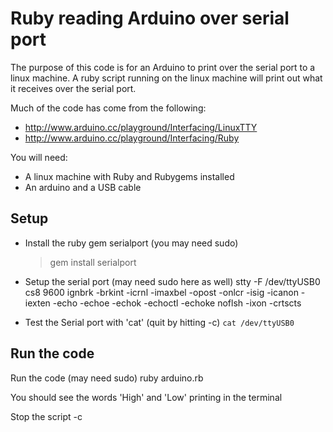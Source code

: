 Ruby reading Arduino over serial port
=====================================

The purpose of this code is for an Arduino to print over the 
serial port to a linux machine. A ruby script running on the
linux machine will print out what it receives over the serial
port.

Much of the code has come from the following:

* http://www.arduino.cc/playground/Interfacing/LinuxTTY
* http://www.arduino.cc/playground/Interfacing/Ruby

You will need:
* A linux machine with Ruby and Rubygems installed
* An arduino and a USB cable

Setup
-----

* Install the ruby gem serialport (you may need sudo)
	<blockquote>gem install serialport</blockquote>

* Setup the serial port (may need sudo here as well)
	stty -F /dev/ttyUSB0 cs8 9600 ignbrk -brkint -icrnl -imaxbel -opost -onlcr -isig -icanon -iexten -echo -echoe -echok -echoctl -echoke noflsh -ixon -crtscts

* Test the Serial port with 'cat' (quit by hitting <ctrl>-c)
	`cat /dev/ttyUSB0`

Run the code
------------

Run the code (may need sudo)
	ruby arduino.rb

You should see the words 'High' and 'Low' printing in the terminal

Stop the script
	<ctrl>-c
